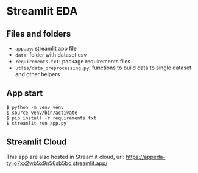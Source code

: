# Streamlit EDA

## Files and folders

- `app.py`: streamlit app file
- `data`: folder with dataset csv
- `requirements.txt`: package requirements files
- `utlis/data_preprocessing.py`: functions to build data to single dataset and other helpers

## App start
```
$ python -m venv venv
$ source venv/bin/activate
$ pip install -r requirements.txt
$ streamlit run app.py
```

## Streamlit Cloud
This app are also hosted in Streamlit cloud, url:
https://appeda-tyjio7xx2wb5x9n56sb5bc.streamlit.app/